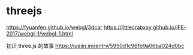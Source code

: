 # threejs

https://fyuanfen.github.io/webgl/3dcar
https://littlecrabxxy.github.io/IFE-2017/webgl-1/webgl-1.html

初识 three.js 的故事  https://juejin.im/entry/5950d1c96fb9a06ba024d0bc